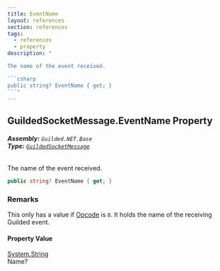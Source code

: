 ```yaml
---
title: EventName
layout: references
section: references
tags:
  - references
  - property
description: "

The name of the event received.

```csharp
public string? EventName { get; }
```"
---
```


## GuildedSocketMessage.EventName Property
###### **Assembly:** `Guilded.NET.Base`<br/>**Type:** [`GuildedSocketMessage`](GuildedSocketMessage 'Guilded.NET.Base.Events.GuildedSocketMessage')

The name of the event received.

```csharp
public string? EventName { get; }
```

### Remarks
  
This only has a value if [Opcode](GuildedSocketMessage.Opcode 'Guilded.NET.Base.Events.GuildedSocketMessage.Opcode') is `0`. It holds the name of the receiving Guilded event.

#### Property Value
[System.String](https://docs.microsoft.com/en-us/dotnet/api/System.String 'System.String')  
Name?